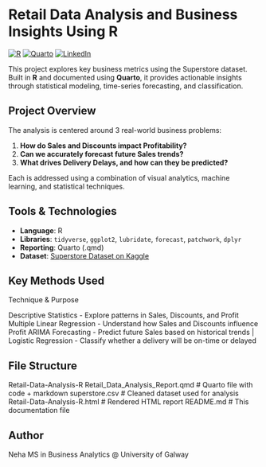 # Retail Data Analysis and Business Insights Using R

[![R](https://img.shields.io/badge/R-Data-blue)](https://www.r-project.org/)
[![Quarto](https://img.shields.io/badge/Quarto-Report-lightgrey)](https://quarto.org/)
[![LinkedIn](https://img.shields.io/badge/Connect-Neha%20Rajesh-blue?logo=linkedin)](https://www.linkedin.com/in/neha-rajesh-/)

This project explores key business metrics using the Superstore dataset. Built in **R** and documented using **Quarto**, it provides actionable insights through statistical modeling, time-series forecasting, and classification.


##  Project Overview

The analysis is centered around 3 real-world business problems:
1. **How do Sales and Discounts impact Profitability?**
2. **Can we accurately forecast future Sales trends?**
3. **What drives Delivery Delays, and how can they be predicted?**

Each is addressed using a combination of visual analytics, machine learning, and statistical techniques.


## Tools & Technologies

- **Language**: R  
- **Libraries**: `tidyverse`, `ggplot2`, `lubridate`, `forecast`, `patchwork`, `dplyr`
- **Reporting**: Quarto (.qmd)
- **Dataset**: [Superstore Dataset on Kaggle](https://www.kaggle.com/datasets/vivek468/superstore-dataset-final)


## Key Methods Used

Technique & Purpose

Descriptive Statistics - Explore patterns in Sales, Discounts, and Profit 
Multiple Linear Regression - Understand how Sales and Discounts influence Profit 
ARIMA Forecasting - Predict future Sales based on historical trends |
Logistic Regression - Classify whether a delivery will be on-time or delayed


## File Structure


Retail-Data-Analysis-R
Retail_Data_Analysis_Report.qmd       # Quarto file with code + markdown
superstore.csv                        # Cleaned dataset used for analysis
Retail-Data-Analysis-R.html           # Rendered HTML report 
README.md                             # This documentation file


## Author

Neha 
MS in Business Analytics @ University of Galway
